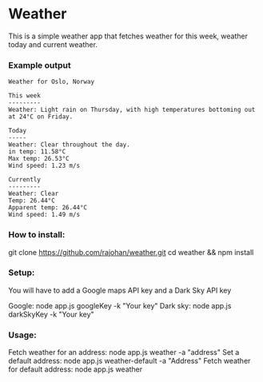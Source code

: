 # Weather
This is a simple weather app that fetches weather for this week, weather today and current weather. 

### Example output
```
Weather for Oslo, Norway

This week
---------
Weather: Light rain on Thursday, with high temperatures bottoming out at 24°C on Friday.

Today
-----
Weather: Clear throughout the day.
in temp: 11.58°C
Max temp: 26.53°C
Wind speed: 1.23 m/s

Currently
---------
Weather: Clear
Temp: 26.44°C
Apparent temp: 26.44°C
Wind speed: 1.49 m/s
```
### How to install:
git clone https://github.com/rajohan/weather.git
cd weather && npm install

### Setup:
You will have to add a Google maps API key and a Dark Sky API key

Google: node app.js googleKey -k "Your key"
Dark sky: node app.js darkSkyKey -k "Your key"

### Usage:
Fetch weather for an address: node app.js weather -a "address"
Set a default address: node app.js weather-default -a "Address"
Fetch weather for default address: node app.js weather
